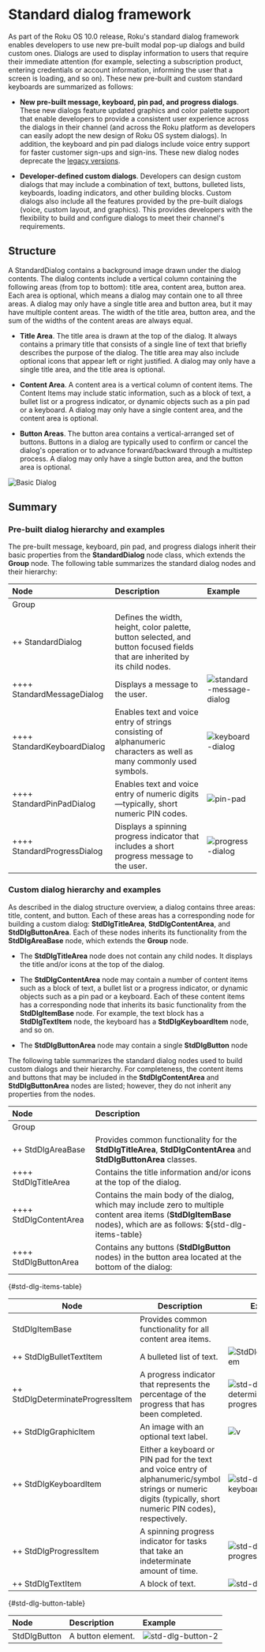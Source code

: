 # Standard dialog framework

As part of the Roku OS 10.0 release, Roku's standard dialog framework enables developers to use new pre-built modal pop-up dialogs and build custom ones. Dialogs are used to display information to users that require their immediate attention (for example, selecting a subscription product, entering credentials or account information, informing the user that a screen is loading, and so on). These new pre-built and custom standard keyboards are summarized as follows:

- **New pre-built message, keyboard, pin pad, and progress dialogs**. These new dialogs feature updated graphics and color palette support that enable developers to provide a consistent user experience across the dialogs in their channel (and across the Roku platform as developers can easily adopt the new design of Roku OS system dialogs). In addition, the keyboard and pin pad dialogs include voice entry support for faster customer sign-ups and sign-ins. These new dialog nodes deprecate the [legacy versions](https://developer.roku.com/docs/references/scenegraph/dialog-nodes/dialog.md). 

  

- **Developer-defined custom dialogs**. Developers can design custom dialogs that may include a combination of text, buttons, bulleted lists, keyboards, loading indicators, and other building blocks. Custom dialogs also include all the features provided by the pre-built dialogs (voice, custom layout, and graphics). This provides developers with the flexibility to build and configure dialogs to meet their channel's requirements. 

## Structure

A StandardDialog contains a background image drawn under the dialog contents. The dialog contents include a vertical column containing the following areas (from top to bottom): title area, content area, button area. Each area is optional, which means a dialog may contain one to all three areas. A dialog may only have a single title area and button area, but it may have multiple content areas. The width of the title area, button area, and the sum of the widths of the content areas are always equal. 

- **Title Area**. The title area is drawn at the top of the dialog. It always contains a primary title that consists of a single line of text that briefly describes the purpose of the dialog. The title area may also include optional icons that appear left or right justified. A dialog may only have a single title area, and the title area is optional.

  

- **Content Area**. A content area is a vertical column of content items. The Content Items may include static information, such as a block of text, a bullet list or a progress indicator, or dynamic objects such as a pin pad or a keyboard. A dialog may only have a single content area, and the content area is optional. 

  

- **Button Areas**. The button area contains a vertical-arranged set of buttons. Buttons in a dialog are typically used to confirm or cancel the dialog's operation or to advance forward/backward through a multistep process. A dialog may only have a single button area, and the button area is optional.

![Basic Dialog](https://image.roku.com/ZHZscHItMTc2/BasicDialog.jpg)

## Summary

### Pre-built dialog hierarchy and examples

The pre-built message, keyboard, pin pad, and progress dialogs inherit their basic properties from the **StandardDialog** node class, which extends the **Group** node. The following table summarizes the standard dialog nodes and their hierarchy:

| Node                        | Description                                                  | Example                                                      |
| :-------------------------- | :----------------------------------------------------------- | :----------------------------------------------------------- |
| Group                       |                                                              |                                                              |
| ++ StandardDialog           | Defines the width, height, color palette, button selected, and button focused fields that are inherited by its child nodes. |                                                              |
| ++++ StandardMessageDialog  | Displays a message to the user.                              | ![standard-message-dialog](https://image.roku.com/ZHZscHItMTc2/standard-message-dialog.jpg) |
| ++++ StandardKeyboardDialog | Enables text and voice entry of strings consisting of alphanumeric characters as well as many commonly used symbols. | ![keyboard-dialog](https://image.roku.com/ZHZscHItMTc2/keyboard-dialog.jpg) |
| ++++ StandardPinPadDialog   | Enables text and voice entry of numeric digits—typically, short numeric PIN codes. | ![pin-pad](https://image.roku.com/ZHZscHItMTc2/pin-pad-dialog.jpg) |
| ++++ StandardProgressDialog | Displays a spinning progress indicator that includes a short progress message to the user. | ![progress-dialog](https://image.roku.com/ZHZscHItMTc2/progress-dialog.jpg) |

### Custom dialog hierarchy and examples

As described in the dialog structure overview, a dialog contains three areas: title, content, and button. Each of these areas has a corresponding node for building a custom dialog: **StdDlgTitleArea**, **StdDlgContentArea**, and **StdDlgButtonArea**. Each of these nodes inherits its functionality from the **StdDlgAreaBase** node, which extends the **Group** node.


- The **StdDlgTitleArea** node does not contain any child nodes. It displays the title and/or icons at the top of the dialog. 




- The **StdDlgContentArea** node may contain a number of content items such as a block of text, a bullet list or a progress indicator, or dynamic objects such as a pin pad or a keyboard. Each of these content items has a corresponding node that inherits its basic functionality from the **StdDlgItemBase** node. For example, the text block has a **StdDlgTextItem** node, the keyboard has a **StdDlgKeyboardItem** node, and so on. 

  

- The **StdDlgButtonArea** node may contain a single **StdDlgButton** node

The following table summarizes the standard dialog nodes used to build custom dialogs and their hierarchy. For completeness, the content items and buttons that may be included in the **StdDlgContentArea** and **StdDlgButtonArea** nodes are listed; however, they do not inherit any properties from the nodes. 

| Node                   | Description                                                  |
| :--------------------- | :----------------------------------------------------------- |
| Group                  |                                                              |
| ++ StdDlgAreaBase      | Provides common functionality for the **StdDlgTitleArea**, **StdDlgContentArea** and **StdDlgButtonArea** classes. |
| ++++ StdDlgTitleArea   | Contains the title information and/or icons at the top of the dialog. |
| ++++ StdDlgContentArea | Contains the main body of the dialog, which may include zero to multiple content area items (**StdDlgItemBase** nodes), which are as follows: ${std-dlg-items-table} |
| ++++ StdDlgButtonArea  | Contains any buttons (**StdDlgButton** nodes) in the button area located at the bottom of the dialog: |

{#std-dlg-items-table}

| Node                             | Description                                                  | Example                                                      |
| -------------------------------- | ------------------------------------------------------------ | ------------------------------------------------------------ |
| StdDlgItemBase                   | Provides common functionality for all content area items.    |                                                              |
| ++ StdDlgBulletTextItem          | A bulleted list of text.                                     | ![StdDlgBulletTextItem](https://image.roku.com/ZHZscHItMTc2/StdDlgBulletTextItem-v2.jpg) |
| ++ StdDlgDeterminateProgressItem | A progress indicator that represents the percentage of the progress that has been completed. | ![std-dlg-determinate-progress-item](https://image.roku.com/ZHZscHItMTc2/std-dlg-determinate-progress-item-2.jpg) |
| ++ StdDlgGraphicItem             | An image with an optional text label.                        | ![v](https://image.roku.com/ZHZscHItMTc2/std-dlg-graphic-item.jpg) |
| ++ StdDlgKeyboardItem            | Either a keyboard or PIN pad for the text and voice entry of alphanumeric/symbol strings or numeric digits (typically, short numeric PIN codes), respectively. | ![std-dlg-keyboard-item](https://image.roku.com/ZHZscHItMTc2/std-dlg-keyboard-item.jpg) |
| ++ StdDlgProgressItem            | A spinning progress indicator for tasks that take an indeterminate amount of time. | ![std-dlg-progress-item](https://image.roku.com/ZHZscHItMTc2/std-dlg-progress-item.jpg) |
| ++ StdDlgTextItem                | A block of text.                                             | ![std-dlg-text-item](https://image.roku.com/ZHZscHItMTc2/std-dlg-text-item.jpg) |

{#std-dlg-button-table}

| Node         | Description       | Example                                                      |
| :----------- | :---------------- | :----------------------------------------------------------- |
| StdDlgButton | A button element. | ![std-dlg-button-2](https://image.roku.com/ZHZscHItMTc2/std-dlg-button-3.jpg) |

